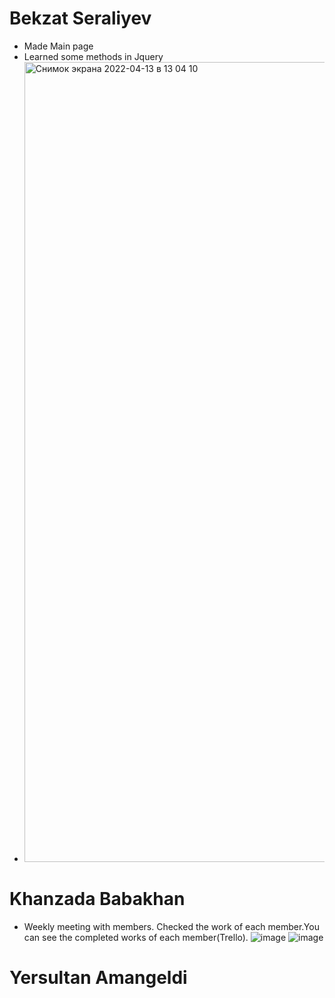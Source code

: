 # Bekzat Seraliyev
* Made Main page
* Learned some methods in Jquery
* <img width="1280" alt="Снимок экрана 2022-04-13 в 13 04 10" src="https://user-images.githubusercontent.com/64161820/163119192-3b44da4b-1b68-4486-a26c-b4d38b90356b.png">

# Khanzada Babakhan
* Weekly meeting with members. Checked the work of each member.You can see the completed works of each member(Trello).
![image](https://user-images.githubusercontent.com/78099157/166157666-d85eea9e-4990-4f63-9cb9-a9254b740922.png)
![image](https://user-images.githubusercontent.com/78099157/166157690-ab041261-f6f0-4d3a-9544-07f5b99f4415.png)

# Yersultan Amangeldi
